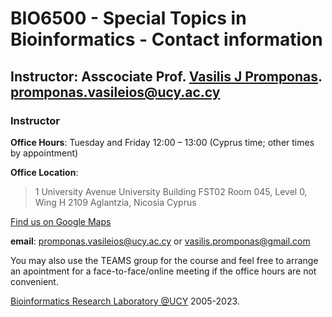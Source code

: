 # BIO6500 - Special Topics in Bioinformatics - Contact information

## Instructor: Asscociate Prof. [Vasilis J Promponas](https://www.ucy.ac.cy/dir/el/component/comprofiler/userprofile/vprobon). [promponas.vasileios@ucy.ac.cy](mailto:promponas.vasileios@ucy.ac.cy)


### Instructor
**Office Hours**: Tuesday and Friday 12:00 – 13:00 (Cyprus time; other times by appointment)

**Office Location**: 

> 1 University Avenue
> University Building FST02
> Room 045,  Level 0, Wing H
> 2109 Aglantzia, Nicosia
> Cyprus 

[Find us on Google Maps](https://goo.gl/maps/sQTr1aLCmsPapFe66)      

**email**: promponas.vasileios@ucy.ac.cy or vasilis.promponas@gmail.com 

You may also use the TEAMS group for the course and feel free to arrange an apointment for a face-to-face/online meeting if the office hours are not convenient.



[Bioinformatics Research Laboratory @UCY](https://vprobon.github.io/BRL-UCY) 2005-2023.
